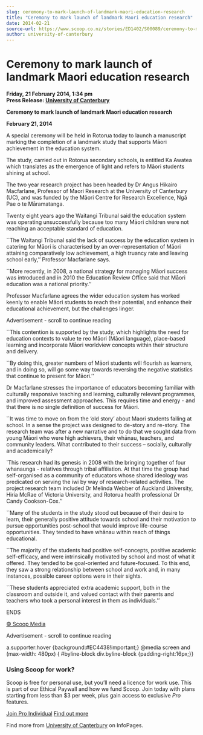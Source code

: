 ```yaml
---
slug: ceremony-to-mark-launch-of-landmark-maori-education-research
title: "Ceremony to mark launch of landmark Maori education research"
date: 2014-02-21
source-url: https://www.scoop.co.nz/stories/ED1402/S00089/ceremony-to-mark-launch-of-landmark-maori-education-research.htm
author: university-of-canterbury
---
```

Ceremony to mark launch of landmark Maori education research
============================================================

**Friday, 21 February 2014, 1:34 pm**  
**Press Release: [University of Canterbury](https://info.scoop.co.nz/University_of_Canterbury)**

**Ceremony to mark launch of landmark Maori education research**

**February 21, 2014**

A special ceremony will be held in Rotorua today to launch a manuscript marking the completion of a landmark study that supports Māori achievement in the education system.

The study, carried out in Rotorua secondary schools, is entitled Ka Awatea which translates as the emergence of light and refers to Māori students shining at school.

The two year research project has been headed by Dr Angus Hikairo Macfarlane, Professor of Maori Research at the University of Canterbury (UC), and was funded by the Māori Centre for Research Excellence, Ngā Pae o te Māramatanga.

Twenty eight years ago the Waitangi Tribunal said the education system was operating unsuccessfully because too many Māori children were not reaching an acceptable standard of education.

\`\`The Waitangi Tribunal said the lack of success by the education system in catering for Māori is characterised by an over-representation of Māori attaining comparatively low achievement, a high truancy rate and leaving school early,’’ Professor Macfarlane says.

\`\`More recently, in 2008, a national strategy for managing Māori success was introduced and in 2010 the Education Review Office said that Māori education was a national priority.’’

Professor Macfarlane agrees the wider education system has worked keenly to enable Māori students to reach their potential, and enhance their educational achievement, but the challenges linger.

Advertisement - scroll to continue reading





\`\`This contention is supported by the study, which highlights the need for education contexts to value te reo Māori (Māori language), place-based learning and incorporate Māori worldview concepts within their structure and delivery.

\`\`By doing this, greater numbers of Māori students will flourish as learners, and in doing so, will go some way towards reversing the negative statistics that continue to present for Māori.’’ 

Dr Macfarlane stresses the importance of educators becoming familiar with culturally responsive teaching and learning, culturally relevant programmes, and improved assessment approaches. This requires time and energy - and that there is no single definition of success for Māori.

\`\`It was time to move on from the ‘old story’ about Maori students failing at school. In a sense the project was designed to de-story and re-story. The research team was after a new narrative and to do that we sought data from young Māori who were high achievers, their whānau, teachers, and community leaders. What contributed to their success – socially, culturally and academically?

\`This research had its genesis in 2008 with the bringing together of four whanaunga - relatives through tribal affiliation. At that time the group had self-organised as a community of educators whose shared ideology was predicated on serving the iwi by way of research-related activities. The project research team included Dr Melinda Webber of Auckland University, Hiria McRae of Victoria University, and Rotorua health professional Dr Candy Cookson-Cox.’’

\`\`Many of the students in the study stood out because of their desire to learn, their generally positive attitude towards school and their motivation to pursue opportunities post-school that would improve life-course opportunities. They tended to have whānau within reach of things educational.

\`\`The majority of the students had positive self-concepts, positive academic self-efficacy, and were intrinsically motivated by school and most of what it offered. They tended to be goal-oriented and future-focused. To this end, they saw a strong relationship between school and work and, in many instances, possible career options were in their sights.

\`\`These students appreciated extra academic support, both in the classroom and outside it, and valued contact with their parents and teachers who took a personal interest in them as individuals.’’

ENDS

[© Scoop Media](http://www.scoop.co.nz/about/terms.html)  

Advertisement - scroll to continue reading



a.supporter:hover {background:#EC4438!important;} @media screen and (max-width: 480px) { #byline-block div.byline-block {padding-right:16px;}}

### Using Scoop for work?

Scoop is free for personal use, but you’ll need a licence for work use. This is part of our Ethical Paywall and how we fund Scoop. Join today with plans starting from less than $3 per week, plus gain access to exclusive _Pro_ features.  
  
[Join Pro Individual](https://pro.scoop.co.nz/Individual/?from=ProIn24) [Find out more](https://pro.scoop.co.nz/using-scoop-for-work/?from=ProIn24)

Find more from [University of Canterbury](https://info.scoop.co.nz/University_of_Canterbury) on InfoPages.